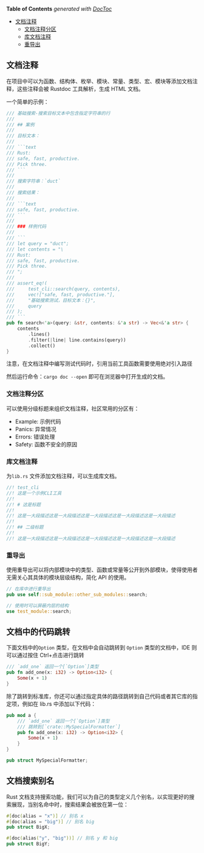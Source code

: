 <!-- START doctoc generated TOC please keep comment here to allow auto update -->
<!-- DON'T EDIT THIS SECTION, INSTEAD RE-RUN doctoc TO UPDATE -->

**Table of Contents** _generated with [DocToc](https://github.com/thlorenz/doctoc)_

- [文档注释](#%E6%96%87%E6%A1%A3%E6%B3%A8%E9%87%8A)
  - [文档注释分区](#%E6%96%87%E6%A1%A3%E6%B3%A8%E9%87%8A%E5%88%86%E5%8C%BA)
  - [库文档注释](#%E5%BA%93%E6%96%87%E6%A1%A3%E6%B3%A8%E9%87%8A)
  - [重导出](#%E9%87%8D%E5%AF%BC%E5%87%BA)

<!-- END doctoc generated TOC please keep comment here to allow auto update -->

## 文档注释

在项目中可以为函数、结构体、枚举、模块、常量、类型、宏、模块等添加文档注释，这些注释会被 Rustdoc 工具解析，生成 HTML 文档。

一个简单的示例：

````rust
/// 基础搜索-搜索目标文本中包含指定字符串的行
///
/// ## 案例
///
/// 目标文本：
///
/// ```text
/// Rust:
/// safe, fast, productive.
/// Pick three.
/// ```
///
/// 搜索字符串：`duct`
///
/// 搜索结果：
///
/// ```text
/// safe, fast, productive.
/// ```
///
/// ### 样例代码
///
/// ```
/// let query = "duct";
/// let contents = "\
/// Rust:
/// safe, fast, productive.
/// Pick three.
/// ";
///
/// assert_eq!(
///     test_cli::search(query, contents),
///     vec!["safe, fast, productive."],
///     "基础搜索测试，目标文本：{}",
///     query
/// );
/// ```
pub fn search<'a>(query: &str, contents: &'a str) -> Vec<&'a str> {
    contents
        .lines()
        .filter(|line| line.contains(query))
        .collect()
}
````

注意，在文档注释中编写测试代码时，引用当前工具函数需要使用绝对引入路径

然后运行命令：`cargo doc --open` 即可在浏览器中打开生成的文档。

### 文档注释分区

可以使用分级标题来组织文档注释，社区常用的分区有：

- Example: 示例代码
- Panics: 异常情况
- Errors: 错误处理
- Safety: 函数不安全的原因

### 库文档注释

为`lib.rs` 文件添加文档注释，可以生成库文档。

```rust
//! test_cli
//! 这是一个示例CLI工具
//!
//! # 这是标题
//!
//! 这是一大段描述这是一大段描述这是一大段描述这是一大段描述这是一大段描述
//!
//! ## 二级标题
//!
//! 这是一大段描述这是一大段描述这是一大段描述这是一大段描述这是一大段描述
```

### 重导出

使用重导出可以将内部模块中的类型、函数或常量等公开到外部模块，使得使用者无需关心其具体的模块层级结构，简化 API 的使用。

```rust
// 在库中进行重导出
pub use self::sub_module::other_sub_modules::search;

// 使用时可以屏蔽内层的结构
use test_module::search;
```

## 文档中的代码跳转

下面文档中的`Option` 类型，在文档中会自动跳转到 `Option` 类型的文档中，IDE 则可以通过按住 Ctrl+点击进行跳转

```rust
/// `add_one` 返回一个[`Option`]类型
pub fn add_one(x: i32) -> Option<i32> {
    Some(x + 1)
}
```

除了跳转到标准库，你还可以通过指定具体的路径跳转到自己代码或者其它库的指定项，例如在 lib.rs 中添加以下代码：

```rust
pub mod a {
    /// `add_one` 返回一个[`Option`]类型
    /// 跳转到[`crate::MySpecialFormatter`]
    pub fn add_one(x: i32) -> Option<i32> {
        Some(x + 1)
    }
}

pub struct MySpecialFormatter;
```

## 文档搜索别名

Rust 文档支持搜索功能，我们可以为自己的类型定义几个别名，以实现更好的搜索展现，当别名命中时，搜索结果会被放在第一位：

```rust
#[doc(alias = "x")] // 别名 x
#[doc(alias = "big")] // 别名 big
pub struct BigX;

#[doc(alias("y", "big"))] // 别名 y 和 big
pub struct BigY;
```
